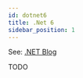 ```yaml
---
id: dotnet6
title: .Net 6
sidebar_position: 1
---
```


See: [.NET Blog](https://devblogs.microsoft.com/dotnet/announcing-net-6/)

TODO
